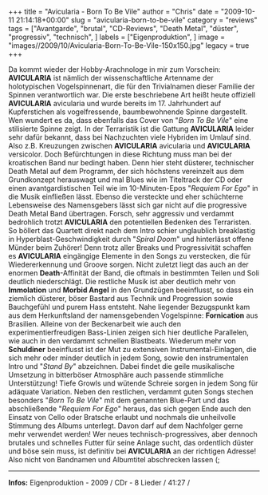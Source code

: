+++
title = "Avicularia - Born To Be Vile"
author = "Chris"
date = "2009-10-11 21:14:18+00:00"
slug = "avicularia-born-to-be-vile"
category = "reviews"
tags = ["Avantgarde", "brutal", "CD-Reviews", "Death Metal", "düster", "progressiv", "technisch", ]
labels = ["Eigenproduktion", ]
image = "images//2009/10/Avicularia-Born-To-Be-Vile-150x150.jpg"
legacy = true
+++

Da kommt wieder der Hobby-Arachnologe in mir zum Vorschein: **AVICULARIA** ist nämlich der wissenschaftliche Artenname der holotypischen Vogelspinnenart, die für den Trivialnamen dieser Familie der Spinnen verantwortlich war. Die erste beschriebene Art heißt heute offiziell **AVICULARIA** avicularia und wurde bereits im 17. Jahrhundert auf Kupferstichen als vogelfressende, baumbewohnende Spinne dargestellt. Wen wundert es da, dass ebenfalls das Cover von "_Born To Be Vile_" eine stilisierte Spinne zeigt.
In der Terraristik ist die Gattung **AVICULARIA** leider sehr dafür bekannt, dass bei Nachzuchten viele Hybriden im Umlauf sind. Also z.B. Kreuzungen zwischen **AVICULARIA** avicularia und **AVICULARIA** versicolor. Doch Befürchtungen in diese Richtung muss man bei der kroatischen Band nur bedingt haben. Denn hier steht düsterer, technischer Death Metal auf dem Programm, der sich höchstens vereinzelt aus dem Grundkonzept herauswagt und mal Blues wie im Titeltrack der CD oder einen avantgardistischen Teil wie im 10-Minuten-Epos "_Requiem For Ego_" in die Musik einfließen lässt.
Ebenso die versteckte und eher schüchterne Lebensweise des Namensgebers lässt sich gar nicht auf die progressive Death Metal Band übertragen. Forsch, sehr aggressiv und verdammt bedrohlich trotzt **AVICULARIA** den potentiellen Bedenken des Terraristen. So böllert das Quartett direkt nach dem Intro schier unglaublich breaklastig in Hyperblast-Geschwindigkeit durch "_Spiral Doom_" und hinterlässt offene Münder beim Zuhörer! Denn trotz aller Breaks und Progressivität schaffen es **AVICULARIA** eingängige Elemente in den Songs zu verstecken, die für Wiedererkennung und Groove sorgen. Nicht zuletzt liegt das auch an der enormen **Death**-Affinität der Band, die oftmals in bestimmten Teilen und Soli deutlich niederschlägt. Die restliche Musik ist aber deutlich mehr von **Immolation** und **Morbid Angel** in den Grundzügen beeinflusst, so dass ein ziemlich düsterer, böser Bastard aus Technik und Progression sowie Bauchgefühl und purem Hass entsteht.
Nahe liegender Bezugspunkt kam aus dem Herkunftsland der namensgebenden Vogelspinne: **Fornication** aus Brasilien. Alleine von der Beckenarbeit wie auch den experimentierfreudigen Bass-Linien zeigen sich hier deutliche Parallelen, wie auch in den verdammt schnellen Blastbeats. Wiederum mehr von **Schuldiner** beeinflusst ist der Mut zu extensiven Instrumental-Einlagen, die sich mehr oder minder deutlich in jedem Song, sowie den instrumentalen Intro und "_Stand By_" abzeichnen. Dabei findet die geile musikalische Umsetzung in bitterböser Atmosphäre auch passende stimmliche Unterstützung! Tiefe Growls und wütende Schreie sorgen in jedem Song für adäquate Variation.
Neben den restlichen, verdammt guten Songs stechen besonders "_Born To Be Vile_" mit dem genannten Blue-Part und das abschließende "_Requiem For Ego_" heraus, das sich gegen Ende auch den Einsatz von Cello oder Bratsche erlaubt und nochmals die unheilvolle Stimmung des Albums unterlegt. Davon darf auf dem Nachfolger gerne mehr verwendet werden!
Wer neues technisch-progressives, aber dennoch brutales und schnelles Futter für seine Anlage sucht, das ordentlich düster und böse sein muss, ist definitiv bei **AVICULARIA** an der richtigen Adresse! Also nicht von Bandnamen und Albumtitel abschrecken lassen (;





---
**Infos:**
Eigenproduktion - 2009 / 
CDr - 8 Lieder / 41:27 / 
